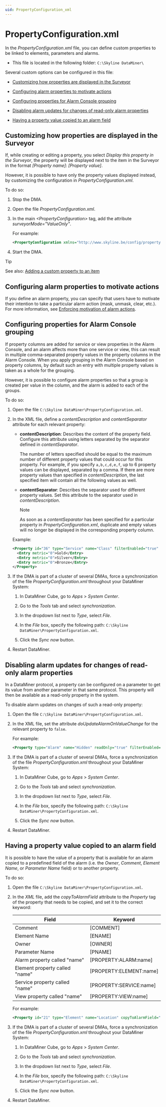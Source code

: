 ```yaml
---
uid: PropertyConfiguration_xml
---
```


# PropertyConfiguration.xml

In the *PropertyConfiguration.xml* file, you can define custom properties to be linked to elements, parameters and alarms.

- This file is located in the following folder: `C:\Skyline DataMiner\`

Several custom options can be configured in this file:

- [Customizing how properties are displayed in the Surveyor](#customizing-how-properties-are-displayed-in-the-surveyor)

- [Configuring alarm properties to motivate actions](#configuring-alarm-properties-to-motivate-actions)

- [Configuring properties for Alarm Console grouping](#configuring-properties-for-alarm-console-grouping)

- [Disabling alarm updates for changes of read-only alarm properties](#disabling-alarm-updates-for-changes-of-read-only-alarm-properties)

- [Having a property value copied to an alarm field](#having-a-property-value-copied-to-an-alarm-field)

## Customizing how properties are displayed in the Surveyor

If, while creating or editing a property, you select *Display this property in the Surveyor*, the property will be displayed next to the item in the Surveyor in the format *\[Property name\]*: *\[Property value\]*.

However, it is possible to have only the property values displayed instead, by customizing the configuration in *PropertyConfiguration.xml*.

To do so:

1. Stop the DMA.

1. Open the file *PropertyConfiguration.xml*.

1. In the main *\<PropertyConfiguration>* tag, add the attribute *surveyorMode="ValueOnly"*.

   For example:

   ```xml
   <PropertyConfiguration xmlns="http://www.skyline.be/config/propertyconfiguration" surveyorMode="ValueOnly">
   ```

1. Start the DMA.

> [!TIP]
> See also: [Adding a custom property to an item](xref:Managing_element_properties#adding-a-custom-property-to-an-item)

## Configuring alarm properties to motivate actions

If you define an alarm property, you can specify that users have to motivate their intention to take a particular alarm action (mask, unmask, clear, etc.). For more information, see [Enforcing motivation of alarm actions](xref:Enforcing_motivation_of_alarm_actions).

## Configuring properties for Alarm Console grouping

If property columns are added for service or view properties in the Alarm Console, and an alarm affects more than one service or view, this can result in multiple comma-separated property values in the property columns in the Alarm Console. When you apply grouping in the Alarm Console based on property columns, by default such an entry with multiple property values is taken as a whole for the grouping.

However, it is possible to configure alarm properties so that a group is created per value in the column, and the alarm is added to each of the groups.

To do so:

1. Open the file `C:\Skyline DataMiner\PropertyConfiguration.xml`.

1. In the XML file, define a *contentDescription* and *contentSeparator* attribute for each relevant property:

   - **contentDescription**: Describes the content of the property field. Configure this attribute using letters separated by the separator defined in *contentSeparator*.

     The number of letters specified should be equal to the maximum number of different property values that could occur for this property. For example, if you specify `a,b,c,d,e,f`, up to 6 property values can be displayed, separated by a comma. If there are more property values than specified in *contentDescription*, the last specified item will contain all the following values as well.

   - **contentSeparator**: Describes the separator used for different property values. Set this attribute to the separator used in *contentDescription*.

     > [!NOTE]
     > As soon as a *contentSeparator* has been specified for a particular property in *PropertyConfiguration.xml*, duplicate and empty values will no longer be displayed in the corresponding property column.

   Example:

   ```xml
   <Property id="36" type="Service" name="Class" filterEnabled="true" visibleInSurveyor="false" contentSeparator=";" contentDescription="a;b;c">
     <Entry metric="0">Gold</Entry>
     <Entry metric="0">Silver</Entry>
     <Entry metric="0">Bronze</Entry>
   </Property>
   ```

1. If the DMA is part of a cluster of several DMAs, force a synchronization of the file *PropertyConfiguration.xml* throughout your DataMiner System:

   1. In DataMiner Cube, go to *Apps* > *System Center*.

   1. Go to the *Tools* tab and select *synchronization*.

   1. In the dropdown list next to *Type*, select *File*.

   1. In the *File* box, specify the following path: `C:\Skyline DataMiner\PropertyConfiguration.xml`.

   1. Click the *Sync now* button.

1. Restart DataMiner.

## Disabling alarm updates for changes of read-only alarm properties

In a DataMiner protocol, a property can be configured on a parameter to get its value from another parameter in that same protocol. This property will then be available as a read-only property in the system.

To disable alarm updates on changes of such a read-only property:

1. Open the file `C:\Skyline DataMiner\PropertyConfiguration.xml`.

1. In the XML file, set the attribute *doUpdateAlarmOnValueChange* for the relevant property to `false`.

   For example:

   ```xml
   <Property type="Alarm" name="Hidden" readOnly="true" filterEnabled="true" doUpdateAlarmOnValueChange="false" id="19"/>
   ```

1. If the DMA is part of a cluster of several DMAs, force a synchronization of the file *PropertyConfiguration.xml* throughout your DataMiner System:

   1. In DataMiner Cube, go to *Apps* > *System Center*.

   1. Go to the *Tools* tab and select *synchronization*.

   1. In the dropdown list next to *Type*, select *File*.

   1. In the *File* box, specify the following path: `C:\Skyline DataMiner\PropertyConfiguration.xml`.

   1. Click the *Sync now* button.

1. Restart DataMiner.

## Having a property value copied to an alarm field

It is possible to have the value of a property that is available for an alarm copied to a predefined field of the alarm (i.e. the *Owner*, *Comment*, *Element Name*, or *Parameter Name* field) or to another property.

To do so:

1. Open the file `C:\Skyline DataMiner\PropertyConfiguration.xml`.

1. In the *XML* file, add the *copyToAlarmField* attribute to the *Property* tag of the property that needs to be copied, and set it to the correct keyword:

   | Field                        | Keyword                   |
   |--------------------------------|---------------------------|
   | Comment                        | \[COMMENT\]               |
   | Element Name                   | \[ENAME\]                 |
   | Owner                          | \[OWNER\]                 |
   | Parameter Name                 | \[PNAME\]                 |
   | Alarm property called "name"   | \[PROPERTY:ALARM:name\]   |
   | Element property called "name" | \[PROPERTY:ELEMENT:name\] |
   | Service property called "name" | \[PROPERTY:SERVICE:name\] |
   | View property called "name"    | \[PROPERTY:VIEW:name\]    |

   For example:

   ```xml
   <Property id="21" type="Element" name="Location" copyToAlarmField="[ENAME]" />
   ```

1. If the DMA is part of a cluster of several DMAs, force a synchronization of the file *PropertyConfiguration.xml* throughout your DataMiner System:

   1. In DataMiner Cube, go to *Apps* > *System Center*.

   1. Go to the *Tools* tab and select *synchronization*.

   1. In the dropdown list next to *Type*, select *File*.

   1. In the *File* box, specify the following path: `C:\Skyline DataMiner\PropertyConfiguration.xml`.

   1. Click the *Sync now* button.

1. Restart DataMiner.
